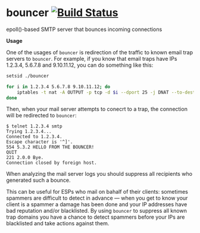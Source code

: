 # bouncer [![Build Status](https://travis-ci.org/sjinks/bouncer.png?branch=master)](https://travis-ci.org/sjinks/bouncer)

epoll()-based SMTP server that bounces incoming connections

**Usage**

One of the usages of `bouncer` is redirection of the traffic to known email trap servers to `bouncer`.
For example, if you know that email traps have IPs 1.2.3.4, 5.6.7.8 and 9.10.11.12, you can do something like this:

```bash
setsid ./bouncer
```

```bash
for i in 1.2.3.4 5.6.7.8 9.10.11.12; do
    iptables -t nat -A OUTPUT -p tcp -d $i --dport 25 -j DNAT --to-destination 127.0.0.1:10025
done
```

Then, when your mail server attempts to conecrt to a trap, the connection will be redirected to `bouncer`:

```
$ telnet 1.2.3.4 smtp
Trying 1.2.3.4...
Connected to 1.2.3.4.
Escape character is '^]'.
554 5.3.2 HELLO FROM THE BOUNCER!
QUIT
221 2.0.0 Bye.
Connection closed by foreign host.
```

When analyzing the mail server logs you should suppress all recipients who generated such a bounce.

This can be useful for ESPs who mail on bahalf of their clients: sometimes spammers are difficult to detect in advance — when you get to know your client is a spammer a damage has been done and your IP addresses have bad reputation and/or blacklisted.
By using `bouncer` to suppress all known trap domains you have a chance to detect spammers before your IPs are blacklisted and take actions against them.
